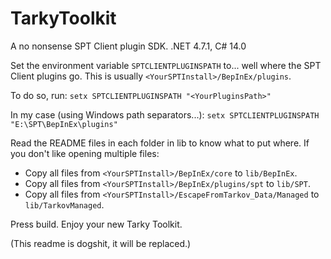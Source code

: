 # TarkyToolkit
A no nonsense SPT Client plugin SDK.
.NET 4.7.1, C# 14.0

Set the environment variable `SPTCLIENTPLUGINSPATH` to... well where the SPT Client plugins go. This is usually `<YourSPTInstall>/BepInEx/plugins`.

To do so, run: `setx SPTCLIENTPLUGINSPATH "<YourPluginsPath>"`

In my case (using Windows path separators...): `setx SPTCLIENTPLUGINSPATH "E:\SPT\BepInEx\plugins"`

Read the README files in each folder in lib to know what to put where. 
If you don't like opening multiple files:
   * Copy all files from `<YourSPTInstall>/BepInEx/core` to `lib/BepInEx`.
   * Copy all files from `<YourSPTInstall>/BepInEx/plugins/spt` to `lib/SPT`.
   * Copy all files from `<YourSPTInstall>/EscapeFromTarkov_Data/Managed` to `lib/TarkovManaged`.

Press build. Enjoy your new Tarky Toolkit.


(This readme is dogshit, it will be replaced.)
